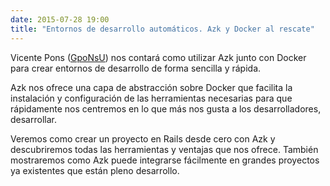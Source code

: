 ```yaml
---
date: 2015-07-28 19:00
title: "Entornos de desarrollo automáticos. Azk y Docker al rescate"
---
```


Vicente Pons ([GpoNsU](https://twitter.com/gponsu)) nos contará como utilizar Azk junto con Docker para crear entornos de desarrollo de forma sencilla y rápida.

Azk nos ofrece una capa de abstracción sobre Docker que facilita la instalación y configuración de las herramientas necesarias para que rápidamente nos centremos en lo que más nos gusta a los desarrolladores, desarrollar.

Veremos como crear un proyecto en Rails desde cero con Azk y descubriremos todas las herramientas y ventajas que nos ofrece. También mostraremos como Azk puede integrarse fácilmente en grandes proyectos ya existentes que están pleno desarrollo.
